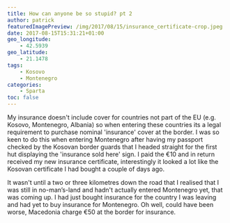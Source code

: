 ```yaml
---
title: How can anyone be so stupid? pt 2
author: patrick
featuredImagePreview: /img/2017/08/15/insurance_certificate-crop.jpeg
date: 2017-08-15T15:31:21+01:00
geo_longitude:
    - 42.5939
geo_latitude:
    - 21.1478
tags:
    - Kosovo
    - Montenegro
categories:
    - Sparta
toc: false
---
```

My insurance doesn't include cover for countries not part of the EU (e.g. Kosovo, Montenegro, Albania) so when entering these countries its a legal requirement to purchase nominal 'insurance' cover at the border. I was so keen to do this when entering Montenegro after having my passport checked by the Kosovan border guards that I headed straight for the first hut displaying the 'insurance sold here' sign. I paid the €10 and in return received my new insurance certificate, interestingly it looked a lot like the Kosovan certificate I had bought a couple of days ago.

<!--more-->

It wasn't until a two or three kilometres down the road that I realised that I was still in no-man’s-land and hadn't actually entered Montenegro yet, that was coming up. I had just bought insurance for the country I was leaving and had yet to buy insurance for Montenegro. Oh well, could have been worse, Macedonia charge €50 at the border for insurance.
